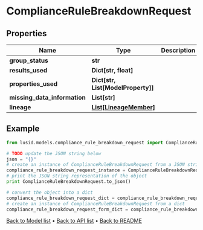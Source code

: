 # ComplianceRuleBreakdownRequest


## Properties
Name | Type | Description | Notes
------------ | ------------- | ------------- | -------------
**group_status** | **str** |  | 
**results_used** | **Dict[str, float]** |  | 
**properties_used** | **Dict[str, List[ModelProperty]]** |  | 
**missing_data_information** | **List[str]** |  | 
**lineage** | [**List[LineageMember]**](LineageMember.md) |  | 

## Example

```python
from lusid.models.compliance_rule_breakdown_request import ComplianceRuleBreakdownRequest

# TODO update the JSON string below
json = "{}"
# create an instance of ComplianceRuleBreakdownRequest from a JSON string
compliance_rule_breakdown_request_instance = ComplianceRuleBreakdownRequest.from_json(json)
# print the JSON string representation of the object
print ComplianceRuleBreakdownRequest.to_json()

# convert the object into a dict
compliance_rule_breakdown_request_dict = compliance_rule_breakdown_request_instance.to_dict()
# create an instance of ComplianceRuleBreakdownRequest from a dict
compliance_rule_breakdown_request_form_dict = compliance_rule_breakdown_request.from_dict(compliance_rule_breakdown_request_dict)
```
[Back to Model list](../README.md#documentation-for-models) &#8226; [Back to API list](../README.md#documentation-for-api-endpoints) &#8226; [Back to README](../README.md)


